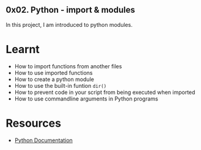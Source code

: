 ## 0x02. Python - import & modules

In this project, I am introduced to python modules.

# Learnt
- How to import functions from another files
- How to use imported functions
- How to create a python module
- How to use the built-in funtion `dir()`
- How to prevent code in your script from being executed when imported
- How to use commandline arguments in Python programs

# Resources
- [Python Documentation](https://docs.python.org/3/tutorial/modules.html)
